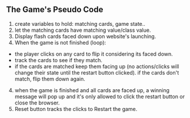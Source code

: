 ## The Game's Pseudo Code

1. create variables to hold: matching cards, game state..
2. let the matching cards have matching value/class value.
3. Display flash cards faced down upon website's launching.
4. When the game is not finished (loop):

- the player clicks on any card to flip it considering its faced down.
- track the cards to see if they match.
- if the cards are matched keep them facing up (no actions/clicks will change their state until the restart button clicked).
  if the cards don't match, flip them down again.

4. when the game is finished and all cards are faced up, a winning message will pop up and it's only allowed to click the restart button or close the browser.
5. Reset button tracks the clicks to Restart the game.
